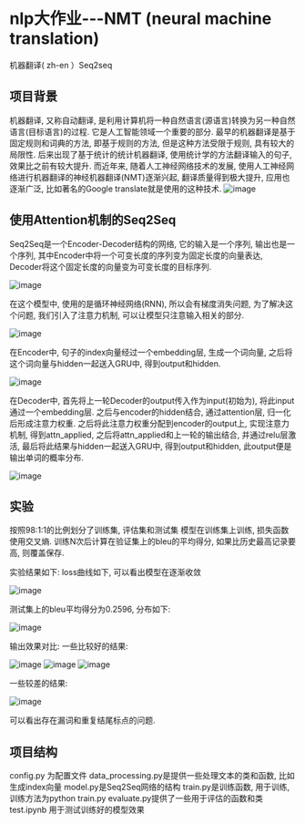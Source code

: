 # nlp大作业---NMT (neural machine translation)

机器翻译( zh-en ）Seq2seq

##	项目背景

机器翻译, 又称自动翻译, 是利用计算机将一种自然语言(源语言)转换为另一种自然语言(目标语言)的过程. 它是人工智能领域一个重要的部分. 最早的机器翻译是基于固定规则和词典的方法, 即基于规则的方法, 但是这种方法受限于规则, 具有较大的局限性. 后来出现了基于统计的统计机器翻译, 使用统计学的方法翻译输入的句子, 效果比之前有较大提升. 而近年来, 随着人工神经网络技术的发展, 使用人工神经网络进行机器翻译的神经机器翻译(NMT)逐渐兴起, 翻译质量得到极大提升, 应用也逐渐广泛, 比如著名的Google translate就是使用的这种技术. 
![image](https://user-images.githubusercontent.com/60745334/186149557-e16a7735-de69-4bda-9996-8ad2c1a43d2f.png)

##	使用Attention机制的Seq2Seq

Seq2Seq是一个Encoder-Decoder结构的网络, 它的输入是一个序列, 输出也是一个序列, 其中Encoder中将一个可变长度的序列变为固定长度的向量表达, Decoder将这个固定长度的向量变为可变长度的目标序列.

![image](https://user-images.githubusercontent.com/60745334/186149636-b7048696-1e43-4eac-89f6-300bddaa943e.png)

在这个模型中, 使用的是循环神经网络(RNN), 所以会有梯度消失问题, 为了解决这个问题, 我们引入了注意力机制, 可以让模型只注意输入相关的部分. 

![image](https://user-images.githubusercontent.com/60745334/186149676-fa7446a6-0772-438b-a4d8-48879827df28.png)


在Encoder中, 句子的index向量经过一个embedding层, 生成一个词向量, 之后将这个词向量与hidden一起送入GRU中, 得到output和hidden.

![image](https://user-images.githubusercontent.com/60745334/186149713-baf77795-aeb3-412b-8707-40e64c1c9ae9.png)

在Decoder中, 首先将上一轮Decoder的output传入作为input(初始为<sos>), 将此input通过一个embedding层. 之后与encoder的hidden结合, 通过attention层, 归一化后形成注意力权重. 之后将此注意力权重分配到encoder的output上, 实现注意力机制, 得到attn_applied, 之后将attn_applied和上一轮的输出结合, 并通过relu层激活, 最后将此结果与hidden一起送入GRU中, 得到output和hidden, 此output便是输出单词的概率分布. 
  
  ![image](https://user-images.githubusercontent.com/60745334/186149759-2d2126dc-e0dd-40eb-949c-8aa145b39653.png)

## 实验
  
  按照98:1:1的比例划分了训练集, 评估集和测试集
模型在训练集上训练, 损失函数使用交叉熵. 训练N次后计算在验证集上的bleu的平均得分, 如果比历史最高记录要高, 则覆盖保存. 

实验结果如下:
loss曲线如下, 可以看出模型在逐渐收敛

  ![image](https://user-images.githubusercontent.com/60745334/186150113-a561be99-5203-4d2c-8a9c-285d0174b533.png)

测试集上的bleu平均得分为0.2596, 分布如下:
  
  ![image](https://user-images.githubusercontent.com/60745334/186150158-bbabd2fa-f7d9-47cb-8d80-e570cc180d03.png)

 输出效果对比:
一些比较好的结果:

  ![image](https://user-images.githubusercontent.com/60745334/186150198-7efcff1a-5ea4-4aa8-890e-90bf96bcd186.png)
![image](https://user-images.githubusercontent.com/60745334/186150212-64bcf1a5-b133-4b8c-89e0-dcd4f3cb88d2.png)
![image](https://user-images.githubusercontent.com/60745334/186150222-66886684-a673-4cc8-974d-4d823089e31a.png)

  一些较差的结果:
  
  ![image](https://user-images.githubusercontent.com/60745334/186150259-43d7bd38-e9b7-41b7-8a32-bbaeacefa86d.png)

  可以看出存在漏词和重复结尾标点的问题. 
  
## 项目结构
  
config.py 为配置文件
data_processing.py是提供一些处理文本的类和函数, 比如生成index向量
model.py是Seq2Seq网络的结构
train.py是训练函数, 用于训练, 训练方法为python train.py
evaluate.py提供了一些用于评估的函数和类
test.ipynb 用于测试训练好的模型效果










